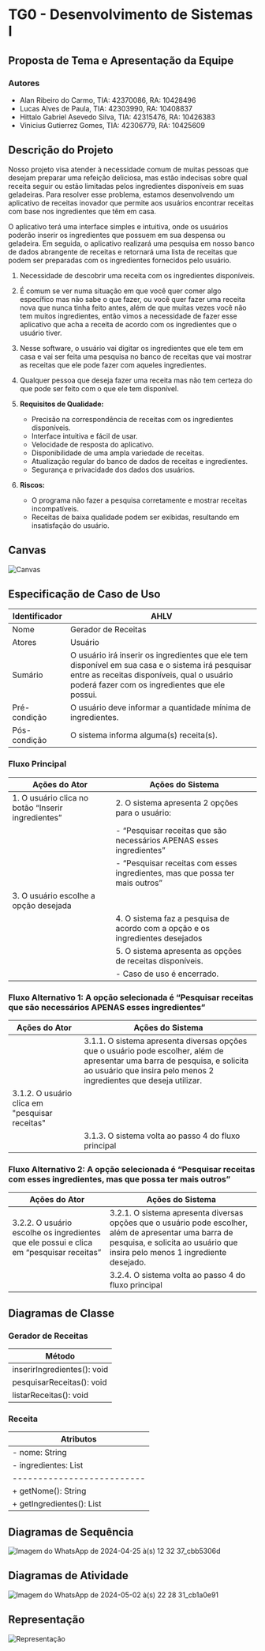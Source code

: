 # TG0 - Desenvolvimento de Sistemas I

## Proposta de Tema e Apresentação da Equipe

### Autores
* Alan Ribeiro do Carmo, TIA: 42370086, RA: 10428496
* Lucas Alves de Paula, TIA: 42303990, RA: 10408837
* Hittalo Gabriel Asevedo Silva, TIA: 42315476, RA: 10426383
* Vinicius Gutierrez Gomes, TIA: 42306779, RA: 10425609

## Descrição do Projeto
Nosso projeto visa atender à necessidade comum de muitas pessoas que desejam preparar uma refeição deliciosa, mas estão indecisas sobre qual receita seguir ou estão limitadas pelos ingredientes disponíveis em suas geladeiras. Para resolver esse problema, estamos desenvolvendo um aplicativo de receitas inovador que permite aos usuários encontrar receitas com base nos ingredientes que têm em casa.

O aplicativo terá uma interface simples e intuitiva, onde os usuários poderão inserir os ingredientes que possuem em sua despensa ou geladeira. Em seguida, o aplicativo realizará uma pesquisa em nosso banco de dados abrangente de receitas e retornará uma lista de receitas que podem ser preparadas com os ingredientes fornecidos pelo usuário.

1. Necessidade de descobrir uma receita com os ingredientes disponíveis.
2. É comum se ver numa situação em que você quer comer algo específico mas não sabe o que fazer, ou você quer fazer uma receita nova que nunca tinha feito antes, além de que muitas vezes você não tem muitos ingredientes, então vimos a necessidade de fazer esse aplicativo que acha a receita de acordo com os ingredientes que o usuário tiver.
3. Nesse software, o usuário vai digitar os ingredientes que ele tem em casa e vai ser feita uma pesquisa no banco de receitas que vai mostrar as receitas que ele pode fazer com aqueles ingredientes.
4. Qualquer pessoa que deseja fazer uma receita mas não tem certeza do que pode ser feito com o que ele tem disponível.
5. **Requisitos de Qualidade:**
   - Precisão na correspondência de receitas com os ingredientes disponíveis.
   - Interface intuitiva e fácil de usar.
   - Velocidade de resposta do aplicativo.
   - Disponibilidade de uma ampla variedade de receitas.
   - Atualização regular do banco de dados de receitas e ingredientes.
   - Segurança e privacidade dos dados dos usuários.

6. **Riscos:**
   - O programa não fazer a pesquisa corretamente e mostrar receitas incompatíveis.
   - Receitas de baixa qualidade podem ser exibidas, resultando em insatisfação do usuário.

## Canvas
![Canvas](https://github.com/ViniGomes30/Trabalho-/assets/126883066/444db95e-e439-4379-a998-38c3be4cf25d)

## Especificação de Caso de Uso
| Identificador | AHLV                 |
|---------------|----------------------|
| Nome          | Gerador de Receitas  |
| Atores        | Usuário              |
| Sumário       | O usuário irá inserir os ingredientes que ele tem disponível em sua casa e o sistema irá pesquisar entre as receitas disponíveis, qual o usuário poderá fazer com os ingredientes que ele possui. |
| Pré-condição  | O usuário deve informar a quantidade mínima de ingredientes. |
| Pós-condição  | O sistema informa alguma(s) receita(s). |

### Fluxo Principal
| Ações do Ator                                      | Ações do Sistema                                                                                   |
|----------------------------------------------------|----------------------------------------------------------------------------------------------------|
| 1. O usuário clica no botão “Inserir ingredientes” | 2. O sistema apresenta 2 opções para o usuário:                                                                                                                           |
|                                                    |    - “Pesquisar receitas que são necessários APENAS esses ingredientes”                                                                  |
|                                                    |    - “Pesquisar receitas com esses ingredientes, mas que possa ter mais outros”                                                            |
| 3. O usuário escolhe a opção desejada              |                                                                                                    |
|                                                    | 4. O sistema faz a pesquisa de acordo com a opção e os ingredientes desejados                        |
|                                                    | 5. O sistema apresenta as opções de receitas disponíveis.                                            |
|                                                    |    - Caso de uso é encerrado.                                                                     |

### Fluxo Alternativo 1: A opção selecionada é “Pesquisar receitas que são necessários APENAS esses ingredientes”
| Ações do Ator                              | Ações do Sistema                                                                                                                                   |
|--------------------------------------------|----------------------------------------------------------------------------------------------------------------------------------------------------|
|    | 3.1.1. O sistema apresenta diversas opções que o usuário pode escolher, além de apresentar uma barra de pesquisa, e solicita ao usuário que insira pelo menos 2 ingredientes que deseja utilizar. |
| 3.1.2. O usuário clica em "pesquisar receitas" |                                                                                                                                                   |
|                                            | 3.1.3. O sistema volta ao passo 4 do fluxo principal                                                                                               |

### Fluxo Alternativo 2: A opção selecionada é “Pesquisar receitas com esses ingredientes, mas que possa ter mais outros”
| Ações do Ator                              | Ações do Sistema                                                                                                                                   |
|--------------------------------------------|----------------------------------------------------------------------------------------------------------------------------------------------------|
| 3.2.2. O usuário escolhe os ingredientes que ele possui e clica em “pesquisar receitas” | 3.2.1. O sistema apresenta diversas opções que o usuário pode escolher, além de apresentar uma barra de pesquisa, e solicita ao usuário que insira pelo menos 1 ingrediente desejado. |
|                                            | 3.2.4. O sistema volta ao passo 4 do fluxo principal                                                                                               |

## Diagramas de Classe

### Gerador de Receitas
| Método                   |
|--------------------------|
| inserirIngredientes(): void |
| pesquisarReceitas(): void |
| listarReceitas(): void   |           

### Receita
| Atributos                 |
|--------------------------|
| - nome: String           |
| - ingredientes: List<String> |
|--------------------------|
| + getNome(): String      |
| + getIngredientes(): List<String>|

## Diagramas de Sequência
![Imagem do WhatsApp de 2024-04-25 à(s) 12 32 37_cbb5306d](https://github.com/ViniGomes30/Trabalho-/assets/126883066/f51c7c7e-429a-47b7-87cc-64481e34b570)

## Diagramas de Atividade 
![Imagem do WhatsApp de 2024-05-02 à(s) 22 28 31_cb1a0e91](https://github.com/ViniGomes30/Trabalho-/assets/126883066/499d8b81-9ec0-4dde-a47c-9b2278e44fb4)


## Representação 
![Representação](https://github.com/ViniGomes30/Trabalho-/assets/126883066/d912efe2-35f2-4bd1-bd47-6a8ef12e6663)
